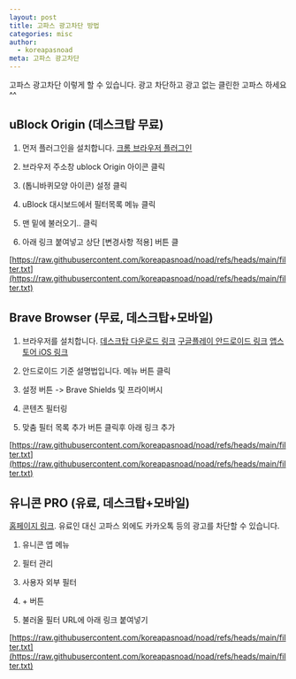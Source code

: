 ```yaml
---
layout: post
title: 고파스 광고차단 방법
categories: misc
author:
  - koreapasnoad
meta: 고파스 광고차단
---
```

고파스 광고차단 이렇게 할 수 있습니다. 광고 차단하고 광고 없는 클린한 고파스 하세요 ^^

## uBlock Origin (데스크탑 무료)

1.  먼저 플러그인을 설치합니다. [크롬 브라우저 플러그인](https://chromewebstore.google.com/detail/cjpalhdlnbpafiamejdnhcphjbkeiagm?utm_source=item-share-cb)
    
2.  브라우저 주소창 ublock Origin 아이콘 클릭
    
3.  (톱니바퀴모양 아이콘) 설정 클릭
    
4.  uBlock 대시보드에서 필터목록 메뉴 클릭
    
5.  맨 밑에 불러오기.. 클릭
    
6.  아래 링크 붙여넣고 상단 \[변경사항 적용\] 버튼 클
    

[https://raw.githubusercontent.com/koreapasnoad/noad/refs/heads/main/filter.txt](https://raw.githubusercontent.com/koreapasnoad/noad/refs/heads/main/filter.txt)

## Brave Browser (무료, 데스크탑+모바일)

1.  브라우저를 설치합니다. [데스크탑 다운로드 링크](https://brave.com/ko/download/) [구글플레이 안드로이드 링크](https://play.google.com/store/apps/details?id=com.brave.browser&hl=ko) [앱스토어 iOS 링크](https://apps.apple.com/kr/app/brave-browser-private-web/id1052879175?l=en-GB)
    
2.  안드로이드 기준 설명법입니다. 메뉴 버튼 클릭
    
3.  설정 버튼 -> Brave Shields 및 프라이버시
    
4.  콘텐츠 필터링
    
5.  맞춤 필터 목록 추가 버튼 클릭후 아래 링크 추가
    

[https://raw.githubusercontent.com/koreapasnoad/noad/refs/heads/main/filter.txt](https://raw.githubusercontent.com/koreapasnoad/noad/refs/heads/main/filter.txt)

## 유니콘 PRO (유료, 데스크탑+모바일)

[홈페이지 링크](https://getunicorn.app/ko). 유료인 대신 고파스 외에도 카카오톡 등의 광고를 차단할 수 있습니다.

1.  유니콘 앱 메뉴
    
2.  필터 관리
    
3.  사용자 외부 필터
    
4.  \+ 버튼
    
5.  불러올 필터 URL에 아래 링크 붙여넣기
    

[https://raw.githubusercontent.com/koreapasnoad/noad/refs/heads/main/filter.txt](https://raw.githubusercontent.com/koreapasnoad/noad/refs/heads/main/filter.txt)